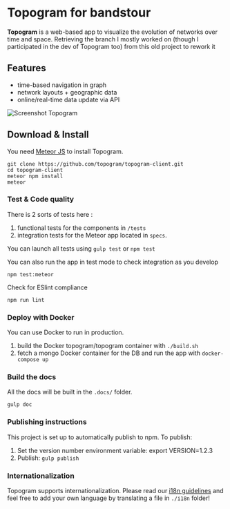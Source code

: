 # Topogram for bandstour

**Topogram** is a web-based app to visualize the evolution of networks over time and space.
Retrieving the branch I mostly worked on (though I participated in the dev of Topogram too) from this old project to rework it
## Features

* time-based navigation in graph
* network layouts + geographic data
* online/real-time data update via API

![Screenshot Topogram](http://topogram.io/img/Topogram-Network.png)


## Download & Install

You need [Meteor JS](https://www.meteor.com/) to install Topogram.

    git clone https://github.com/topogram/topogram-client.git
    cd topogram-client
    meteor npm install
    meteor


### Test & Code quality

There is 2 sorts of tests here :

1. functional tests for the components in `/tests`
2. integration tests for the Meteor app located in ```specs```.

You can launch all tests using `gulp test` or `npm test`

You can also run the app in test mode to check integration as you develop

    npm test:meteor

Check for ESlint compliance

    npm run lint

### Deploy with Docker

You can use Docker to run in production.

1. build the Docker topogram/topogram container with `./build.sh`
1. fetch a mongo Docker container for the DB and run the app with `docker-compose up`


### Build the docs

All the docs will be built in the `.docs/` folder.

    gulp doc

### Publishing instructions

This project is set up to automatically publish to npm. To publish:

1. Set the version number environment variable: export VERSION=1.2.3
1. Publish: ```gulp publish```

### Internationalization

Topogram supports internationalization. Please read our [i18n guidelines](https://github.com/topogram/topogram/wiki/App-translation) and feel free to add your own language by translating a file in `./i18n` folder!
